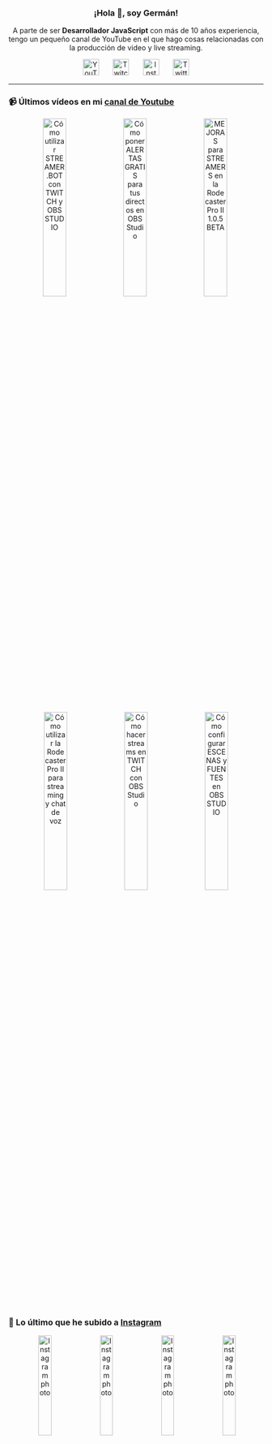 <p align="center" width="300">
  <h3 align="center">¡Hola 👋, soy Germán!</h3>
</p>

<p align="center">A parte de ser <strong>Desarrollador JavaScript</strong> con más de 10 años experiencia, tengo un pequeño canal de YouTube en el que hago cosas relacionadas con la producción de video y live streaming.</p>

<p align="center">
  <a href="https://youtube.com/@germix" target="blank"><img src="https://cdn.simpleicons.org/youtube/FF0000" alt="YouTube" title="YouTube" width="32px" /></a>
  &#8287;&#8287;&#8287;&#8287;&#8287;
  <a href="https://twitch.tv/germix_tv" target="blank"><img src="https://cdn.simpleicons.org/twitch/9146FF" alt="Twitch" title="Twitch" width="32px" /></a>
  &#8287;&#8287;&#8287;&#8287;&#8287;
  <a href="https://instagram.com/germix_tv" target="blank"><img src="https://cdn.simpleicons.org/instagram/E4405F" alt="Instagram" title="Instagram" width="32px" /></a>
  &#8287;&#8287;&#8287;&#8287;&#8287;
  <a href="https://twitter.com/germix_tv" target="blank"><img src="https://cdn.simpleicons.org/twitter/1DA1F2" alt="Twitter" title="Twitter" width="32px" />
  </a>
</p>

<hr />

<p align="center">
  <h3>📹 Últimos vídeos en mi <a href="https://youtube.com/@germix?sub_confirmation=1" target="blank">canal de Youtube</a></h3>
</p>
<p align="center">&#8287;<a href="https://youtu.be/2AilFoiYnlc" target="blank"><img width="30%" src="https://img.youtube.com/vi/2AilFoiYnlc/mqdefault.jpg" alt="Cómo utilizar STREAMER.BOT con TWITCH y OBS STUDIO" title="Cómo utilizar STREAMER.BOT con TWITCH y OBS STUDIO" /></a>  &#8287;<a href="https://youtu.be/3EUPLZjGjkY" target="blank"><img width="30%" src="https://img.youtube.com/vi/3EUPLZjGjkY/mqdefault.jpg" alt="Cómo poner ALERTAS GRATIS para tus directos en OBS Studio" title="Cómo poner ALERTAS GRATIS para tus directos en OBS Studio" /></a>  &#8287;<a href="https://youtu.be/3mLzME7gODA" target="blank"><img width="30%" src="https://img.youtube.com/vi/3mLzME7gODA/mqdefault.jpg" alt="MEJORAS para STREAMERS en la Rodecaster Pro II 1.0.5 BETA" title="MEJORAS para STREAMERS en la Rodecaster Pro II 1.0.5 BETA" /></a>  &#8287;<a href="https://youtu.be/8784wBhHpVo" target="blank"><img width="30%" src="https://img.youtube.com/vi/8784wBhHpVo/mqdefault.jpg" alt="Cómo utilizar la Rodecaster Pro II para streaming y chat de voz" title="Cómo utilizar la Rodecaster Pro II para streaming y chat de voz" /></a>  &#8287;<a href="https://youtu.be/L-Fe5wee3uM" target="blank"><img width="30%" src="https://img.youtube.com/vi/L-Fe5wee3uM/mqdefault.jpg" alt="Cómo hacer streams en TWITCH con OBS Studio" title="Cómo hacer streams en TWITCH con OBS Studio" /></a>  &#8287;<a href="https://youtu.be/TjLFIa8oTSs" target="blank"><img width="30%" src="https://img.youtube.com/vi/TjLFIa8oTSs/mqdefault.jpg" alt="Cómo configurar ESCENAS y FUENTES en OBS STUDIO" title="Cómo configurar ESCENAS y FUENTES en OBS STUDIO" /></a></p>

<p align="center">
  <h3>📸 Lo último que he subido a <a href="https://instagram.com/germix_tv" target="blank">Instagram</a></h3>
</p>
<p align="center">&#8287;<a href='https://instagram.com/p/CxUu7fnN5QD' target='_blank'><img width='22.5%' src='https://instagram.flba1-1.fna.fbcdn.net/v/t51.2885-15/379295524_3507024636219817_3019229405003582439_n.jpg?stp=dst-jpg_e15_fr_p1080x1080&_nc_ht=instagram.flba1-1.fna.fbcdn.net&_nc_cat=101&_nc_ohc=Ac0ka6p9n9UAX-KL4Jp&edm=APU89FABAAAA&ccb=7-5&oh=00_AfBmdekX34BirIdyAp2FbYV1cE3XIVWaDiFVABHPQem7AA&oe=6509AF3D&_nc_sid=bc0c2c' alt='Instagram photo' /></a>  &#8287;<a href='https://instagram.com/p/CxSCBYQt3o-' target='_blank'><img width='22.5%' src='https://instagram.flba1-1.fna.fbcdn.net/v/t51.2885-15/378662471_684890793226950_8108905212252628860_n.jpg?stp=dst-jpg_e15_fr_p1080x1080&_nc_ht=instagram.flba1-1.fna.fbcdn.net&_nc_cat=106&_nc_ohc=N3tM7IMoAsQAX-OYeo_&edm=APU89FABAAAA&ccb=7-5&oh=00_AfDpmy2gexQ8uoA_hPgU_kwrqIxTTV6oaMGqvJNNfzMOpg&oe=6509E335&_nc_sid=bc0c2c' alt='Instagram photo' /></a>  &#8287;<a href='https://instagram.com/p/CxPerc7tX9J' target='_blank'><img width='22.5%' src='https://instagram.flba1-1.fna.fbcdn.net/v/t51.2885-15/378440406_1243086632995256_4225977531156052256_n.jpg?stp=dst-jpg_e15_fr_p1080x1080&_nc_ht=instagram.flba1-1.fna.fbcdn.net&_nc_cat=108&_nc_ohc=DwqM4Wl1NbcAX8uClmx&edm=APU89FABAAAA&ccb=7-5&oh=00_AfDwbpPzcnE_VGrB7fPunvMFuLo0hco6rrxjCCZuPXtIpQ&oe=6509D770&_nc_sid=bc0c2c' alt='Instagram photo' /></a>  &#8287;<a href='https://instagram.com/p/CxOIcsHs-Hy' target='_blank'><img width='22.5%' src='https://instagram.flba1-1.fna.fbcdn.net/v/t51.2885-15/378734231_624845793098320_7830450206172605250_n.jpg?stp=dst-jpg_e35_s1080x1080&_nc_ht=instagram.flba1-1.fna.fbcdn.net&_nc_cat=104&_nc_ohc=NOTvx-2GEBcAX8LOlCg&edm=APU89FABAAAA&ccb=7-5&oh=00_AfDcGU7tI0YwsEa8pviGt6ZWfA-ohNRNJZxLN_pwS8yDKg&oe=650C910B&_nc_sid=bc0c2c' alt='Instagram photo' /></a></p>